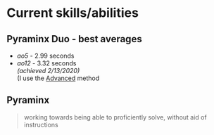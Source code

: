 # Current skills/abilities


  ## Pyraminx Duo - best averages 
   *  _ao5_ - 2.99 seconds
   *  _ao12_ - 3.32 seconds  
   _(achieved 2/13/2020)_  
   (I use the [Advanced](https://www.youtube.com/watch?v=P-Zt7GEyYuE) method
  
   
   
  ## Pyraminx
   > working towards being able to proficiently solve, without aid of instructions

